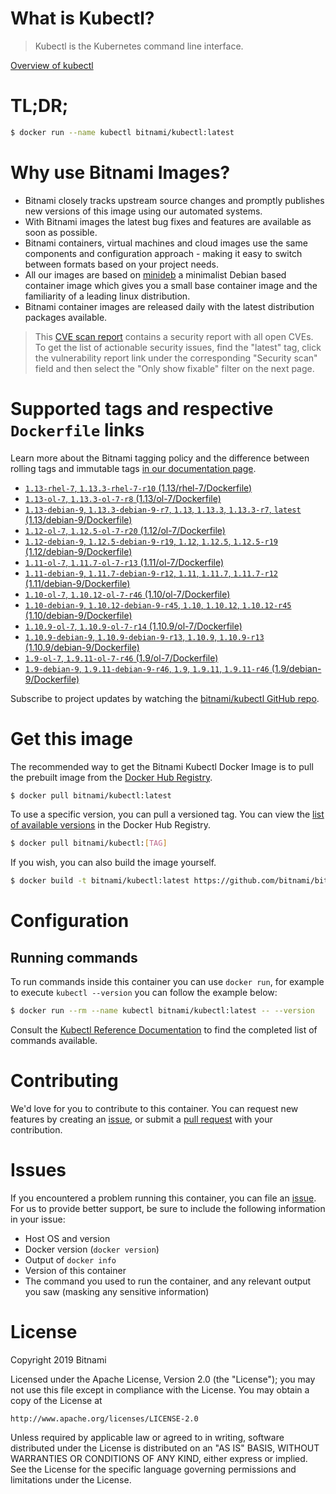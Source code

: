 
# What is Kubectl?

> Kubectl is the Kubernetes command line interface.

[Overview of kubectl](https://kubernetes.io/docs/reference/kubectl/overview/)

# TL;DR;

```bash
$ docker run --name kubectl bitnami/kubectl:latest
```

# Why use Bitnami Images?

* Bitnami closely tracks upstream source changes and promptly publishes new versions of this image using our automated systems.
* With Bitnami images the latest bug fixes and features are available as soon as possible.
* Bitnami containers, virtual machines and cloud images use the same components and configuration approach - making it easy to switch between formats based on your project needs.
* All our images are based on [minideb](https://github.com/bitnami/minideb) a minimalist Debian based container image which gives you a small base container image and the familiarity of a leading linux distribution.
* Bitnami container images are released daily with the latest distribution packages available.


> This [CVE scan report](https://quay.io/repository/bitnami/kubectl?tab=tags) contains a security report with all open CVEs. To get the list of actionable security issues, find the "latest" tag, click the vulnerability report link under the corresponding "Security scan" field and then select the "Only show fixable" filter on the next page.

# Supported tags and respective `Dockerfile` links

Learn more about the Bitnami tagging policy and the difference between rolling tags and immutable tags [in our documentation page](https://docs.bitnami.com/containers/how-to/understand-rolling-tags-containers/).


* [`1.13-rhel-7`, `1.13.3-rhel-7-r10` (1.13/rhel-7/Dockerfile)](https://github.com/bitnami/bitnami-docker-kubectl/blob/1.13.3-rhel-7-r10/1.13/rhel-7/Dockerfile)
* [`1.13-ol-7`, `1.13.3-ol-7-r8` (1.13/ol-7/Dockerfile)](https://github.com/bitnami/bitnami-docker-kubectl/blob/1.13.3-ol-7-r8/1.13/ol-7/Dockerfile)
* [`1.13-debian-9`, `1.13.3-debian-9-r7`, `1.13`, `1.13.3`, `1.13.3-r7`, `latest` (1.13/debian-9/Dockerfile)](https://github.com/bitnami/bitnami-docker-kubectl/blob/1.13.3-debian-9-r7/1.13/debian-9/Dockerfile)
* [`1.12-ol-7`, `1.12.5-ol-7-r20` (1.12/ol-7/Dockerfile)](https://github.com/bitnami/bitnami-docker-kubectl/blob/1.12.5-ol-7-r20/1.12/ol-7/Dockerfile)
* [`1.12-debian-9`, `1.12.5-debian-9-r19`, `1.12`, `1.12.5`, `1.12.5-r19` (1.12/debian-9/Dockerfile)](https://github.com/bitnami/bitnami-docker-kubectl/blob/1.12.5-debian-9-r19/1.12/debian-9/Dockerfile)
* [`1.11-ol-7`, `1.11.7-ol-7-r13` (1.11/ol-7/Dockerfile)](https://github.com/bitnami/bitnami-docker-kubectl/blob/1.11.7-ol-7-r13/1.11/ol-7/Dockerfile)
* [`1.11-debian-9`, `1.11.7-debian-9-r12`, `1.11`, `1.11.7`, `1.11.7-r12` (1.11/debian-9/Dockerfile)](https://github.com/bitnami/bitnami-docker-kubectl/blob/1.11.7-debian-9-r12/1.11/debian-9/Dockerfile)
* [`1.10-ol-7`, `1.10.12-ol-7-r46` (1.10/ol-7/Dockerfile)](https://github.com/bitnami/bitnami-docker-kubectl/blob/1.10.12-ol-7-r46/1.10/ol-7/Dockerfile)
* [`1.10-debian-9`, `1.10.12-debian-9-r45`, `1.10`, `1.10.12`, `1.10.12-r45` (1.10/debian-9/Dockerfile)](https://github.com/bitnami/bitnami-docker-kubectl/blob/1.10.12-debian-9-r45/1.10/debian-9/Dockerfile)
* [`1.10.9-ol-7`, `1.10.9-ol-7-r14` (1.10.9/ol-7/Dockerfile)](https://github.com/bitnami/bitnami-docker-kubectl/blob/1.10.9-ol-7-r14/1.10.9/ol-7/Dockerfile)
* [`1.10.9-debian-9`, `1.10.9-debian-9-r13`, `1.10.9`, `1.10.9-r13` (1.10.9/debian-9/Dockerfile)](https://github.com/bitnami/bitnami-docker-kubectl/blob/1.10.9-debian-9-r13/1.10.9/debian-9/Dockerfile)
* [`1.9-ol-7`, `1.9.11-ol-7-r46` (1.9/ol-7/Dockerfile)](https://github.com/bitnami/bitnami-docker-kubectl/blob/1.9.11-ol-7-r46/1.9/ol-7/Dockerfile)
* [`1.9-debian-9`, `1.9.11-debian-9-r46`, `1.9`, `1.9.11`, `1.9.11-r46` (1.9/debian-9/Dockerfile)](https://github.com/bitnami/bitnami-docker-kubectl/blob/1.9.11-debian-9-r46/1.9/debian-9/Dockerfile)

Subscribe to project updates by watching the [bitnami/kubectl GitHub repo](https://github.com/bitnami/bitnami-docker-kubectl).

# Get this image

The recommended way to get the Bitnami Kubectl Docker Image is to pull the prebuilt image from the [Docker Hub Registry](https://hub.docker.com/r/bitnami/kubectl).

```bash
$ docker pull bitnami/kubectl:latest
```

To use a specific version, you can pull a versioned tag. You can view the [list of available versions](https://hub.docker.com/r/bitnami/kubectl/tags/) in the Docker Hub Registry.

```bash
$ docker pull bitnami/kubectl:[TAG]
```

If you wish, you can also build the image yourself.

```bash
$ docker build -t bitnami/kubectl:latest https://github.com/bitnami/bitnami-docker-kubectl.git
```

# Configuration

## Running commands

To run commands inside this container you can use `docker run`, for example to execute `kubectl --version` you can follow the example below:

```bash
$ docker run --rm --name kubectl bitnami/kubectl:latest -- --version
```

Consult the [Kubectl Reference Documentation](https://kubernetes.io/docs/reference/generated/kubectl/kubectl-commands) to find the completed list of commands available.

# Contributing

We'd love for you to contribute to this container. You can request new features by creating an [issue](https://github.com/bitnami/bitnami-docker-kubectl/issues), or submit a [pull request](https://github.com/bitnami/bitnami-docker-kubectl/pulls) with your contribution.

# Issues

If you encountered a problem running this container, you can file an [issue](https://github.com/bitnami/bitnami-docker-kubectl/issues). For us to provide better support, be sure to include the following information in your issue:

- Host OS and version
- Docker version (`docker version`)
- Output of `docker info`
- Version of this container
- The command you used to run the container, and any relevant output you saw (masking any sensitive information)

# License

Copyright 2019 Bitnami

Licensed under the Apache License, Version 2.0 (the "License");
you may not use this file except in compliance with the License.
You may obtain a copy of the License at

    http://www.apache.org/licenses/LICENSE-2.0

Unless required by applicable law or agreed to in writing, software
distributed under the License is distributed on an "AS IS" BASIS,
WITHOUT WARRANTIES OR CONDITIONS OF ANY KIND, either express or implied.
See the License for the specific language governing permissions and
limitations under the License.
